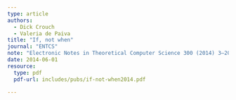 ```yaml
---
type: article
authors:
  - Dick Crouch
  - Valeria de Paiva
title: "If, not when"
journal: "ENTCS"
note: "Electronic Notes in Theoretical Computer Science 300 (2014) 3–20, Springer-Verlag"
date: 2014-06-01
resource:
  type: pdf
  pdf-url: includes/pubs/if-not-when2014.pdf

---
```

